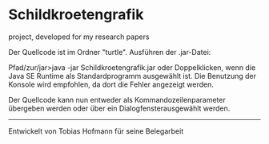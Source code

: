 # Schildkroetengrafik
project, developed for my research papers

Der Quellcode ist im Ordner "turtle".
Ausführen der .jar-Datei:

Pfad/zur/jar>java -jar Schildkroetengrafik.jar
oder Doppelklicken, wenn die Java SE Runtime als Standardprogramm ausgewählt ist. Die Benutzung der Konsole wird empfohlen, da dort die Fehler angezeigt werden.

Der Quellcode kann nun entweder als Kommandozeilenparameter übergeben werden oder über ein Dialogfensterausgewählt werden.

--------------------------------------

Entwickelt von Tobias Hofmann für seine Belegarbeit
